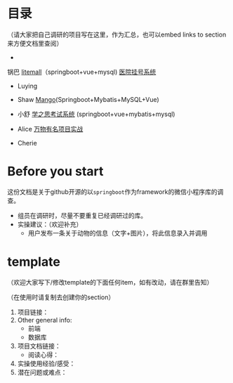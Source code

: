 # 目录

（请大家把自己调研的项目写在这里，作为汇总，也可以embed links to section来方便文档里查阅）

-
锅巴 [litemall](https://github.com/linlinjava/litemall)（springboot+vue+mysql) [医院挂号系统](https://github.com/YuJian95/hospital)
- Luying
- Shaw [Mango](https://github.com/Xin-Felix/Mango)(Springboot+Mybatis+MySQL+Vue)
- 小舒 [学之思考试系统](https://github.com/mindskip/xzs-mysql) (springboot+vue+mybatis+mysql)

- Alice [万物有名项目实战](https://www.bilibili.com/video/BV1oU4y1P7qc?p)
- Cherie

# Before you start

这份文档是关于github开源的以`springboot`作为framework的微信小程序库的调查。

- 组员在调研时，尽量不要重复已经调研过的库。
- 实操建议：（欢迎补充）
    - 用户发布一条关于动物的信息（文字+图片），将此信息录入并调用

# template

（欢迎大家写下/修改template的下面任何item，如有改动，请在群里告知）

（在使用时请复制去创建你的section）

1. 项目链接：
2. Other general info:
    - 前端
    - 数据库
3. 项目文档链接：
    - 阅读心得：
4. 实操使用经验/感受：
5. 潜在问题或难点：
